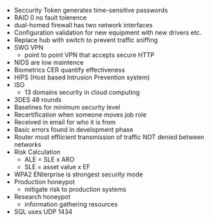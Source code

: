 - Seccurity Token generates time-sensitive passwords
- RAID 0 no fault tolerence
- dual-homed firewall has two network interfaces
- Configuration validation for new equipment with new drivers etc.
- Replace hub with switch to prevent traffic sniffing
- SWG VPN
	- point to point VPN that accepts secure HTTP
- NIDS are low maintence
- Biometrics CER quantify effectiveness
- HIPS (Host based Intrusion Prevention system)
- ISO
	- 13 domains security in cloud computing
- 3DES 48 rounds
- Baselines for minimum security level
- Recertification when someone moves job role
- Received in email for who it is from
- Basic errors found in development phase
- Router most effiicient transmission of traffic NOT denied between networks
- Risk Calculation
	- ALE = SLE x ARO
	- SLE = asset value x EF
- WPA2 ENterprise is strongest security mode
- Production honeypot
	- mitigate risk to production systems
- Research honeypot
	- information gathering resources
- SQL uses UDP 1434